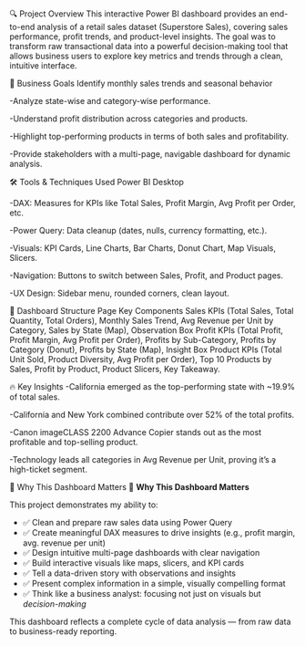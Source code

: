 🔍 Project Overview
This interactive Power BI dashboard provides an end-to-end analysis of a retail sales dataset (Superstore Sales), covering sales performance, profit trends, and product-level insights. The goal was to transform raw transactional data into a powerful decision-making tool that allows business users to explore key metrics and trends through a clean, intuitive interface.

🎯 Business Goals
Identify monthly sales trends and seasonal behavior

-Analyze state-wise and category-wise performance.

-Understand profit distribution across categories and products.

-Highlight top-performing products in terms of both sales and profitability.

-Provide stakeholders with a multi-page, navigable dashboard for dynamic analysis.

🛠️ Tools & Techniques Used
Power BI Desktop

-DAX: Measures for KPIs like Total Sales, Profit Margin, Avg Profit per Order, etc.

-Power Query: Data cleanup (dates, nulls, currency formatting, etc.).

-Visuals: KPI Cards, Line Charts, Bar Charts, Donut Chart, Map Visuals, Slicers.

-Navigation: Buttons to switch between Sales, Profit, and Product pages.

-UX Design: Sidebar menu, rounded corners, clean layout.

📁 Dashboard Structure
Page	Key Components
Sales	KPIs (Total Sales, Total Quantity, Total Orders), Monthly Sales Trend, Avg Revenue per Unit by Category, Sales by State (Map), Observation Box
Profit	KPIs (Total Profit, Profit Margin, Avg Profit per Order), Profits by Sub-Category, Profits by Category (Donut), Profits by State (Map), Insight Box
Product	KPIs (Total Unit Sold, Product Diversity, Avg Profit per Order), Top 10 Products by Sales, Profit by Product, Product Slicers, Key Takeaway.

🔥 Key Insights
-California emerged as the top-performing state with ~19.9% of total sales.

-California and New York combined contribute over 52% of the total profits.

-Canon imageCLASS 2200 Advance Copier stands out as the most profitable and top-selling product.

-Technology leads all categories in Avg Revenue per Unit, proving it’s a high-ticket segment.

💼 Why This Dashboard Matters
💼 **Why This Dashboard Matters**

This project demonstrates my ability to:

- ✅ Clean and prepare raw sales data using Power Query
- ✅ Create meaningful DAX measures to drive insights (e.g., profit margin, avg. revenue per unit)
- ✅ Design intuitive multi-page dashboards with clear navigation
- ✅ Build interactive visuals like maps, slicers, and KPI cards
- ✅ Tell a data-driven story with observations and insights
- ✅ Present complex information in a simple, visually compelling format
- ✅ Think like a business analyst: focusing not just on visuals but *decision-making*

This dashboard reflects a complete cycle of data analysis — from raw data to business-ready reporting.
